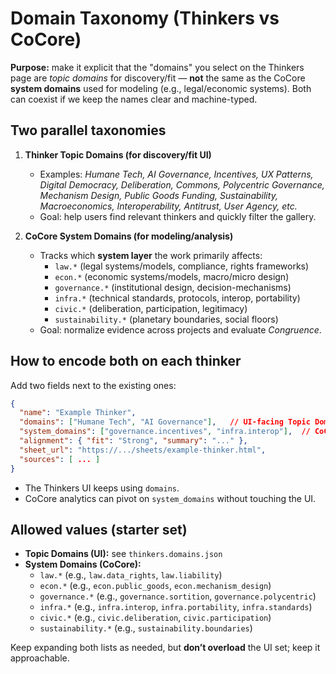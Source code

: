 # Domain Taxonomy (Thinkers vs CoCore)

**Purpose:** make it explicit that the "domains" you select on the Thinkers page are *topic domains* for discovery/fit — **not** the same as the CoCore **system domains** used for modeling (e.g., legal/economic systems). Both can coexist if we keep the names clear and machine-typed.

## Two parallel taxonomies

1) **Thinker Topic Domains (for discovery/fit UI)**
   - Examples: *Humane Tech, AI Governance, Incentives, UX Patterns, Digital Democracy, Deliberation, Commons, Polycentric Governance, Mechanism Design, Public Goods Funding, Sustainability, Macroeconomics, Interoperability, Antitrust, User Agency, etc.*
   - Goal: help users find relevant thinkers and quickly filter the gallery.

2) **CoCore System Domains (for modeling/analysis)**
   - Tracks which **system layer** the work primarily affects:
     - `law.*` (legal systems/models, compliance, rights frameworks)
     - `econ.*` (economic systems/models, macro/micro design)
     - `governance.*` (institutional design, decision-mechanisms)
     - `infra.*` (technical standards, protocols, interop, portability)
     - `civic.*` (deliberation, participation, legitimacy)
     - `sustainability.*` (planetary boundaries, social floors)
   - Goal: normalize evidence across projects and evaluate *Congruence*.

## How to encode both on each thinker

Add two fields next to the existing ones:

```json
{
  "name": "Example Thinker",
  "domains": ["Humane Tech", "AI Governance"],   // UI-facing Topic Domains
  "system_domains": ["governance.incentives", "infra.interop"],  // CoCore System Domains
  "alignment": { "fit": "Strong", "summary": "..." },
  "sheet_url": "https://.../sheets/example-thinker.html",
  "sources": [ ... ]
}
```

- The Thinkers UI keeps using `domains`.
- CoCore analytics can pivot on `system_domains` without touching the UI.

## Allowed values (starter set)

- **Topic Domains (UI):** see `thinkers.domains.json`
- **System Domains (CoCore):**
  - `law.*` (e.g., `law.data_rights`, `law.liability`)
  - `econ.*` (e.g., `econ.public_goods`, `econ.mechanism_design`)
  - `governance.*` (e.g., `governance.sortition`, `governance.polycentric`)
  - `infra.*` (e.g., `infra.interop`, `infra.portability`, `infra.standards`)
  - `civic.*` (e.g., `civic.deliberation`, `civic.participation`)
  - `sustainability.*` (e.g., `sustainability.boundaries`)

Keep expanding both lists as needed, but **don’t overload** the UI set; keep it approachable.

